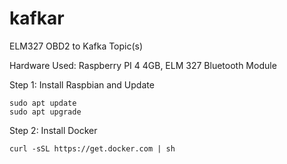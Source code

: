 # kafkar
ELM327 OBD2 to Kafka Topic(s)

Hardware Used: Raspberry PI 4 4GB, ELM 327 Bluetooth Module

Step 1: Install Raspbian and Update
```
sudo apt update
sudo apt upgrade
```

Step 2: Install Docker
```
curl -sSL https://get.docker.com | sh
```
